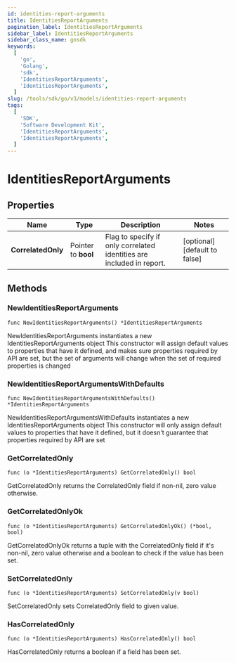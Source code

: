```yaml
---
id: identities-report-arguments
title: IdentitiesReportArguments
pagination_label: IdentitiesReportArguments
sidebar_label: IdentitiesReportArguments
sidebar_class_name: gosdk
keywords:
  [
    'go',
    'Golang',
    'sdk',
    'IdentitiesReportArguments',
    'IdentitiesReportArguments',
  ]
slug: /tools/sdk/go/v3/models/identities-report-arguments
tags:
  [
    'SDK',
    'Software Development Kit',
    'IdentitiesReportArguments',
    'IdentitiesReportArguments',
  ]
---
```


# IdentitiesReportArguments

## Properties

| Name | Type | Description | Notes |
| --- | --- | --- | --- |
| **CorrelatedOnly** | Pointer to **bool** | Flag to specify if only correlated identities are included in report. | [optional] [default to false] |

## Methods

### NewIdentitiesReportArguments

`func NewIdentitiesReportArguments() *IdentitiesReportArguments`

NewIdentitiesReportArguments instantiates a new IdentitiesReportArguments object This constructor will assign default values to properties that have it defined, and makes sure properties required by API are set, but the set of arguments will change when the set of required properties is changed

### NewIdentitiesReportArgumentsWithDefaults

`func NewIdentitiesReportArgumentsWithDefaults() *IdentitiesReportArguments`

NewIdentitiesReportArgumentsWithDefaults instantiates a new IdentitiesReportArguments object This constructor will only assign default values to properties that have it defined, but it doesn't guarantee that properties required by API are set

### GetCorrelatedOnly

`func (o *IdentitiesReportArguments) GetCorrelatedOnly() bool`

GetCorrelatedOnly returns the CorrelatedOnly field if non-nil, zero value otherwise.

### GetCorrelatedOnlyOk

`func (o *IdentitiesReportArguments) GetCorrelatedOnlyOk() (*bool, bool)`

GetCorrelatedOnlyOk returns a tuple with the CorrelatedOnly field if it's non-nil, zero value otherwise and a boolean to check if the value has been set.

### SetCorrelatedOnly

`func (o *IdentitiesReportArguments) SetCorrelatedOnly(v bool)`

SetCorrelatedOnly sets CorrelatedOnly field to given value.

### HasCorrelatedOnly

`func (o *IdentitiesReportArguments) HasCorrelatedOnly() bool`

HasCorrelatedOnly returns a boolean if a field has been set.
